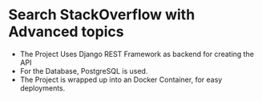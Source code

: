 # Search StackOverflow with Advanced topics

- The Project Uses Django REST Framework as backend for creating the API
- For the Database, PostgreSQL is used.
- The Project is wrapped up into an Docker Container, for easy deployments.